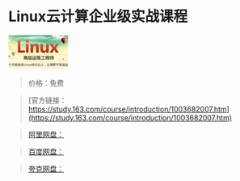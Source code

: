 # Linux云计算企业级实战课程

![img](../../../assets/study163/free/6632069420793984596.png)

> 价格：免费

> [官方链接：https://study.163.com/course/introduction/1003682007.htm](https://study.163.com/course/introduction/1003682007.htm)

> [阿里网盘：]()

> [百度网盘：]()

> [夸克网盘：]()
